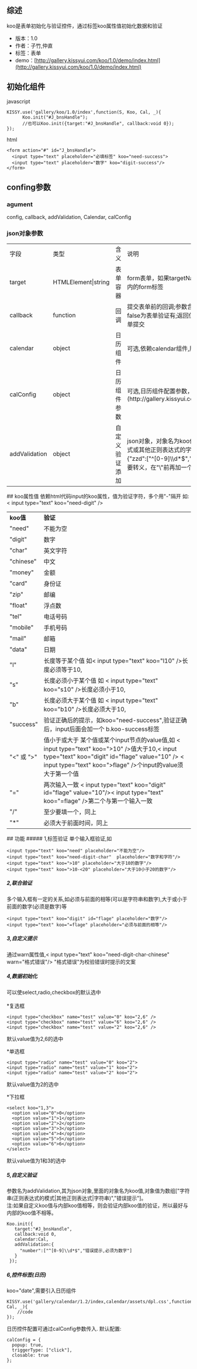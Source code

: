 ## 综述

koo是表单初始化与验证控件，通过标签koo属性值初始化数据和验证

* 版本：1.0
* 作者：子竹,仲直
* 标签：表单
* demo：[http://gallery.kissyui.com/koo/1.0/demo/index.html](http://gallery.kissyui.com/koo/1.0/demo/index.html)

## 初始化组件
javascript

    KISSY.use('gallery/koo/1.0/index',function(S, Koo, Cal, _){
          Koo.init("#J_bnsHandle");
          //也可以Koo.init({target:"#J_bnsHandle", callback:void 0});
    });

html

    <form action="#" id="J_bnsHandle">
      <input type="text" placeholder="必填标签" koo="need-success">
      <input type="text" placeholder="数字" koo="digit-success"/>
    </form>

## confing参数
### agument
config, callback, addValidation, Calendar, calConfig
### json对象参数
<table class="table table-bordered table-striped table-condensed">
  <tr>
    <td>字段</td>
    <td>类型</td>
    <td>含义</td>
    <td>说明</td>
  </tr>
  <tr>
    <td>target</td>
    <td>HTMLElement|string</td>
    <td>表单容器</td>
    <td>form表单，如果targetName不是form标签，则会获取target内的form标签</td>
  </tr>
  <tr>
    <td>callback</td>
    <td>function</td>
    <td>回调</td>
    <td>提交表单前的回调;参数含boolean值,true为表单验证无误，false为表单验证有;返回值为boolean值，返回false可阻止表单提交</td>
  </tr>
  <tr>
    <td>calendar</td>
    <td>object</td>
    <td>日历组件</td>
    <td>可选,依赖calendar组件,用时需引入</td>
  </tr>
  <tr>
    <td>calConfig</td>
    <td>object</td>
    <td>日历组件参数</td>
    <td>可选,日历组件配置参数，详细可查看:[日历组件](http://gallery.kissyui.com/calendar/1.2/guide/index.html)</td>
  </tr>
  <tr>
    <td>addValidation</td>
    <td>object</td>
    <td>自定义验证添加</td>
    <td>json对象，对象名为koo值，对象值为数组 [正则表达式的模式或其他正则表达式的字符串,错误提示] 值如 addValidation:{"zzd":["^[0-9]\\d*$","必须为数字"]}。注:正则字符串"\" 需要转义，在"\"前再加一个"\"。</td>
  </tr>
</table>
## koo属性值
依赖html代码input的koo属性，值为验证字符，多个用"-"隔开 如:< input type="text" koo="need-digit" />
<table>
  <tr>
    <td><b>koo值</b></td>
    <td><b>验证</b></td>
  </tr>
  <tr>
    <td>"need"</td>
    <td>不能为空</td>
  </tr>
  <tr>
    <td>"digit"</td>
    <td>数字</td>
  </tr>
  <tr>
    <td>"char"</td>
    <td>英文字符</td>
  </tr>
  <tr>
    <td>"chinese"</td>
    <td>中文</td>
  </tr>
  <tr>
    <td>"money"</td>
    <td>金额</td>
  </tr>
  <tr>
    <td>"card"</td>
    <td>身份证</td>
  </tr>
  <tr>
    <td>"zip"</td>
    <td>邮编</td>
  </tr>
  <tr>
    <td>"float"</td>
    <td>浮点数</td>
  </tr>
  <tr>
    <td>"tel"</td>
    <td>电话号码</td>
  </tr>
  <tr>
    <td>"mobile"</td>
    <td>手机号码</td>
  </tr>
  <tr>
    <td>"mail"</td>
    <td>邮箱</td>
  </tr>
  <tr>
    <td>"data"</td>
    <td>日期</td>
  </tr>
  <tr>
    <td>"l"</td>
    <td>长度等于某个值 如< input type="text" koo="l10" />长度必须等于10,</td>
  </tr>
  <tr>
    <td>"s"</td>
    <td>长度必须小于某个值 如 < input type="text" koo="s10" />长度必须小于10,</td>
  </tr>
  <tr>
    <td>"b"</td>
    <td>长度必须大于某个值 如 < input type="text" koo="b10" />长度必须大于10,</td>
  </tr>
  <tr>
    <td>"success"</td>
    <td>验证正确后的提示，如koo="need-success",验证正确后，input后面会加一个 b.koo-success标签</td>
  </tr>
  <tr>
    <td>"<" 或 ">"</td>
    <td>值小于或大于 某个值或某个input节点的value值,如 < input type="text" koo=">10" />值大于10,< input type="text" koo="digit" id="flage" value="10" /> < input type="text" koo=">flage" />个input的value须大于第一个值</td>
  </tr>
  <tr>
    <td> "="</td>
    <td>两次输入一致 < input type="text" koo="digit" id="flage" value="10"/>< input type="text" koo="=flage" />第二个与第一个输入一致</td>
  </tr>
  <tr>
    <td>"/" </td>
    <td>至少要填一个，同上</td></tr>
  <tr>
    <td>"*" </td>
    <td>必须大于前面时间，同上</td>
  </tr>
</table>
## 功能
##### 1,标签验证
单个输入框验证,如

    <input type="text" koo="need" placeholder="不能为空"/>
    <input type="text" koo="need-digit-char"  placeholder="数字和字符"/>
    <input type="text" koo=">10" placeholder="大于10的数字"/>
    <input type="text" koo=">10-<20" placeholder="大于10小于20的数字"/>

##### 2,联合验证
多个输入框有一定的关系,如必须与前面的相等(可以是字符串和数字),大于或小于前面的数字(必须是数字)等

    <input type="text" koo="digit" id="flage" placeholder="数字"/>
    <input type="text" koo="=flage" placeholder="必须与前面的相等"/>

##### 3,自定义提示
通过warn属性值,< input type="text" koo="need-digit-char-chinese" warn="格式错误"/> "格式错误"为校验错误时提示的文案
##### 4,数据初始化
可以使select,radio,checkbox的默认选中<br/><br/>
\*复选框

    <input type="checkbox" name="test" value="0" koo="2,6" />
    <input type="checkbox" name="test" value="6" koo="2,6" />
    <input type="checkbox" name="test" value="2" koo="2,6" />

默认value值为2,6的选中

\*单选框

    <input type="radio" name="test" value="0" koo="2">
    <input type="radio" name="test" value="1" koo="2">
    <input type="radio" name="test" value="2" koo="2">

默认value值为2的选中

\*下拉框

    <select koo="1,3">
      <option value="0">0</option>
      <option value="1">1</option>
      <option value="2">2</option>
      <option value="3">3</option>
      <option value="4">4</option>
      <option value="5">5</option>
      <option value="6">6</option>
    </select>

默认value值为1和3的选中

##### 5,自定义验证
参数名为addValidation,其为json对象,里面的对象名为koo值,对象值为数组["字符串(正则表达式的模式|其他正则表达式|字符串)","错误提示"]。</br>
注:如果自定义koo值与内部koo值相等，则会验证内部koo值的验证，所以最好与内部的koo值不相等。

    Koo.init({
       target:"#J_bnsHandle", 
       callback:void 0, 
       calendar:Cal,
       addValidation:{
         "number":["^[0-9]\\d*$","错误提示,必须为数字"]
       }
     });

##### 6,控件标签(日历)
koo="date",需要引入日历组件

    KISSY.use('gallery/calendar/1.2/index,calendar/assets/dpl.css',function(S, Cal, _){
        //code           
    });
            
日历控件配置可通过calConfig参数传入.
默认配置:

    calConfig = {
      popup: true,
      triggerType: ["click"],
      closable: true
    };
